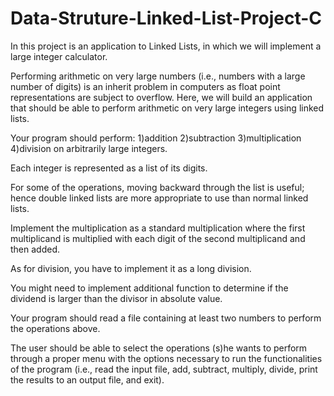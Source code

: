 # Data-Struture-Linked-List-Project-C

In this project is an application to Linked Lists, in which we will implement a large integer calculator. 

Performing arithmetic on very large numbers 
(i.e., numbers with a large number of digits) is an inherit problem in computers as float point representations 
are subject to overflow. Here, we will build an application that should be able to perform arithmetic on very large integers using linked lists.

Your program should perform:
1)addition
2)subtraction
3)multiplication
4)division on arbitrarily large integers. 

   
Each integer is represented as a list of its digits.

For some of the operations, moving backward through the list is useful; 
hence double linked lists are more appropriate to use than normal linked lists.

Implement the multiplication as a standard multiplication where the first
multiplicand is multiplied with each digit of the second multiplicand and then added.

As for division, you have to implement it as a long division. 

You might need to implement additional function to determine if the dividend is larger than the divisor in absolute value.

Your program should read a file containing at least two numbers to perform the operations above.

The user should be able to select the operations (s)he wants to perform through a proper 
menu with the options necessary to run the functionalities of the program 
(i.e., read the input file, add, subtract, multiply, divide, print the results to an output file, and exit).
